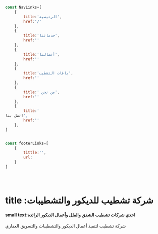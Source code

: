 ```js
const NavLinks=[
    {
        title:'الرئيسية',
        href:'/'
    },
    {
        title:'خدماتنا',
        href:''
    },
    {
        title:'أعمالنا',
        href:''
    },
    {
        title:'باقات التشطيب',
        href:''
    },
    {
        title:' من نحن',
        href:''
    },
    {
        title:'
اتصل بنا',
        href:''
    },
]


const footerLinks=[
    {
        tittle:'',
        url:
    }
]





```

# title :شركة تشطيب للديكور والتشطيبات

#### small text:احدي شركات تشطيب الشقق والفلل وأعمال الديكور الرائدة

شركة تشطيب لتنفيذ أعمال الديكور والتشطيبات والتسويق العقاري